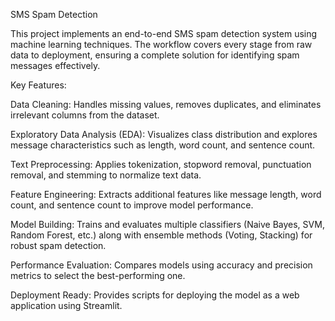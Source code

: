 SMS Spam Detection

This project implements an end-to-end SMS spam detection system using machine learning techniques. The workflow covers every stage from raw data to deployment, ensuring a complete solution for identifying spam messages effectively.

Key Features:

Data Cleaning: Handles missing values, removes duplicates, and eliminates irrelevant columns from the dataset.

Exploratory Data Analysis (EDA): Visualizes class distribution and explores message characteristics such as length, word count, and sentence count.

Text Preprocessing: Applies tokenization, stopword removal, punctuation removal, and stemming to normalize text data.

Feature Engineering: Extracts additional features like message length, word count, and sentence count to improve model performance.

Model Building: Trains and evaluates multiple classifiers (Naive Bayes, SVM, Random Forest, etc.) along with ensemble methods (Voting, Stacking) for robust spam detection.

Performance Evaluation: Compares models using accuracy and precision metrics to select the best-performing one.

Deployment Ready: Provides scripts for deploying the model as a web application using Streamlit.
